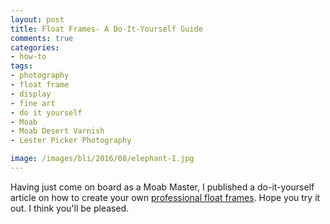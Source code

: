```yaml
---
layout: post
title: Float Frames- A Do-It-Yourself Guide
comments: true
categories:
- how-to
tags:
- photography
- float frame
- display
- fine art
- do it yourself
- Moab
- Moab Desert Varnish
- Lester Picker Photography

image: /images/bli/2016/08/elephant-1.jpg
---
```


Having just come on board as a Moab Master, I published a do-it-yourself article on how to create your own [professional float frames](http://moabpaper.com/blog/2016/7/27/making-your-own-floating-frames.html). Hope you try it out. I think you'll be pleased. 



